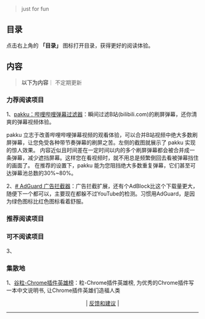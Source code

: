 
> just for fun

## 目录

点击右上角的 **「目录」** 图标打开目录，获得更好的阅读体验。


## 内容
> **以下为内容**｜ 不定期更新

###  力荐阅读项目   
<!-- 

 -->

1、[pakku：哔哩哔哩弹幕过滤器](https://chromewebstore.google.com/detail/pakku%EF%BC%9A%E5%93%94%E5%93%A9%E5%93%94%E5%93%A9%E5%BC%B9%E5%B9%95%E8%BF%87%E6%BB%A4%E5%99%A8/jklfcpboamajpiikgkbjcnnnnooefbhh)：瞬间过滤B站(bilibili.com)的刷屏弹幕，还你清爽的弹幕视频体验。

pakku 立志于改善哔哩哔哩弹幕视频的观看体验，可以合并B站视频中绝大多数刷屏弹幕，让您免受各种带节奏弹幕的刷屏之苦。左侧的截图就展示了 pakku 实现的惊人效果。 内容近似且时间差在一定时间以内的多个刷屏弹幕都会被合并成一条弹幕，减少遮挡屏幕。这样您在看视频时，就不用总是频繁倒回去看被弹幕挡住的画面了。 在推荐的设置下，pakku 能为您阻挡绝大多数重复弹幕，它们甚至可达弹幕池总数的30%~80%。



2、[# AdGuard 广告拦截器](https://chromewebstore.google.com/detail/adguard-%E5%B9%BF%E5%91%8A%E6%8B%A6%E6%88%AA%E5%99%A8/bgnkhhnnamicmpeenaelnjfhikgbkllg)：广告拦截扩展，还有个AdBlock比这个下载量更大，随便下一个都可以，主要现在都躲不过YouTube的检测。习惯用AdGuard，是因为绿色图标比红色图标看着舒服。




### 推荐阅读项目    



<!-- 

 -->

### 可不阅读项目
3、


###  集散地

1、[谷粒-Chrome插件英雄榜](https://zhaoolee.com/ChromeAppHeroes/#/)：粒-Chrome插件英雄榜, 为优秀的Chrome插件写一本中文说明书, 让Chrome插件英雄们造福人类




<p align="center">
    <!--
     <a href="https://github.com/521xueweihan/HelloGitHub/blob/master/content/HelloGitHub98.md">『上一期』</a> 
    -->
   | <a href='https://github.com/yangxuyu/Note/issues'>反馈和建议</a> |
    <!--
    <a href="https://github.com/521xueweihan/HelloGitHub/blob/master/content/HelloGitHub100.md">『下一期』</a>
    -->


</p>

---
